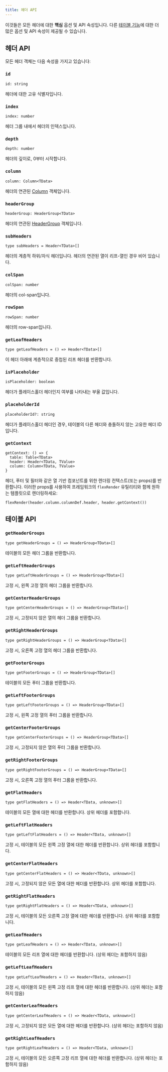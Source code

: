 ```yaml
---
title: 헤더 API
---
```


이것들은 모든 헤더에 대한 **핵심** 옵션 및 API 속성입니다. 다른 [테이블 기능](../../../guide/features)에 대한 더 많은 옵션 및 API 속성이 제공될 수 있습니다.

## 헤더 API

모든 헤더 객체는 다음 속성을 가지고 있습니다:

### `id`

```tsx
id: string
```

헤더에 대한 고유 식별자입니다.

### `index`

```tsx
index: number
```

헤더 그룹 내에서 헤더의 인덱스입니다.

### `depth`

```tsx
depth: number
```

헤더의 깊이로, 0부터 시작합니다.

### `column`

```tsx
column: Column<TData>
```

헤더의 연관된 [Column](../column) 객체입니다.

### `headerGroup`

```tsx
headerGroup: HeaderGroup<TData>
```

헤더의 연관된 [HeaderGroup](../header-group) 객체입니다.

### `subHeaders`

```tsx
type subHeaders = Header<TData>[]
```

헤더의 계층적 하위/자식 헤더입니다. 헤더의 연관된 열이 리프-열인 경우 비어 있습니다.

### `colSpan`

```tsx
colSpan: number
```

헤더의 col-span입니다.

### `rowSpan`

```tsx
rowSpan: number
```

헤더의 row-span입니다.

### `getLeafHeaders`

```tsx
type getLeafHeaders = () => Header<TData>[]
```

이 헤더 아래에 계층적으로 중첩된 리프 헤더를 반환합니다.

### `isPlaceholder`

```tsx
isPlaceholder: boolean
```

헤더가 플레이스홀더 헤더인지 여부를 나타내는 부울 값입니다.

### `placeholderId`

```tsx
placeholderId?: string
```

헤더가 플레이스홀더 헤더인 경우, 테이블의 다른 헤더와 충돌하지 않는 고유한 헤더 ID입니다.

### `getContext`

```tsx
getContext: () => {
  table: Table<TData>
  header: Header<TData, TValue>
  column: Column<TData, TValue>
}
```

헤더, 푸터 및 필터와 같은 열 기반 컴포넌트를 위한 렌더링 컨텍스트(또는 props)를 반환합니다. 이러한 props를 사용하여 프레임워크의 `flexRender` 유틸리티와 함께 원하는 템플릿으로 렌더링하세요:

```tsx
flexRender(header.column.columnDef.header, header.getContext())
```

## 테이블 API

### `getHeaderGroups`

```tsx
type getHeaderGroups = () => HeaderGroup<TData>[]
```

테이블의 모든 헤더 그룹을 반환합니다.

### `getLeftHeaderGroups`

```tsx
type getLeftHeaderGroups = () => HeaderGroup<TData>[]
```

고정 시, 왼쪽 고정 열의 헤더 그룹을 반환합니다.

### `getCenterHeaderGroups`

```tsx
type getCenterHeaderGroups = () => HeaderGroup<TData>[]
```

고정 시, 고정되지 않은 열의 헤더 그룹을 반환합니다.

### `getRightHeaderGroups`

```tsx
type getRightHeaderGroups = () => HeaderGroup<TData>[]
```

고정 시, 오른쪽 고정 열의 헤더 그룹을 반환합니다.

### `getFooterGroups`

```tsx
type getFooterGroups = () => HeaderGroup<TData>[]
```

테이블의 모든 푸터 그룹을 반환합니다.

### `getLeftFooterGroups`

```tsx
type getLeftFooterGroups = () => HeaderGroup<TData>[]
```

고정 시, 왼쪽 고정 열의 푸터 그룹을 반환합니다.

### `getCenterFooterGroups`

```tsx
type getCenterFooterGroups = () => HeaderGroup<TData>[]
```

고정 시, 고정되지 않은 열의 푸터 그룹을 반환합니다.

### `getRightFooterGroups`

```tsx
type getRightFooterGroups = () => HeaderGroup<TData>[]
```

고정 시, 오른쪽 고정 열의 푸터 그룹을 반환합니다.

### `getFlatHeaders`

```tsx
type getFlatHeaders = () => Header<TData, unknown>[]
```

테이블의 모든 열에 대한 헤더를 반환합니다. 상위 헤더를 포함합니다.

### `getLeftFlatHeaders`

```tsx
type getLeftFlatHeaders = () => Header<TData, unknown>[]
```

고정 시, 테이블의 모든 왼쪽 고정 열에 대한 헤더를 반환합니다. 상위 헤더를 포함합니다.

### `getCenterFlatHeaders`

```tsx
type getCenterFlatHeaders = () => Header<TData, unknown>[]
```

고정 시, 고정되지 않은 모든 열에 대한 헤더를 반환합니다. 상위 헤더를 포함합니다.

### `getRightFlatHeaders`

```tsx
type getRightFlatHeaders = () => Header<TData, unknown>[]
```

고정 시, 테이블의 모든 오른쪽 고정 열에 대한 헤더를 반환합니다. 상위 헤더를 포함합니다.

### `getLeafHeaders`

```tsx
type getLeafHeaders = () => Header<TData, unknown>[]
```

테이블의 모든 리프 열에 대한 헤더를 반환합니다. (상위 헤더는 포함하지 않음)

### `getLeftLeafHeaders`

```tsx
type getLeftLeafHeaders = () => Header<TData, unknown>[]
```

고정 시, 테이블의 모든 왼쪽 고정 리프 열에 대한 헤더를 반환합니다. (상위 헤더는 포함하지 않음)

### `getCenterLeafHeaders`

```tsx
type getCenterLeafHeaders = () => Header<TData, unknown>[]
```

고정 시, 고정되지 않은 모든 열에 대한 헤더를 반환합니다. (상위 헤더는 포함하지 않음)

### `getRightLeafHeaders`

```tsx
type getRightLeafHeaders = () => Header<TData, unknown>[]
```

고정 시, 테이블의 모든 오른쪽 고정 리프 열에 대한 헤더를 반환합니다. (상위 헤더는 포함하지 않음)
